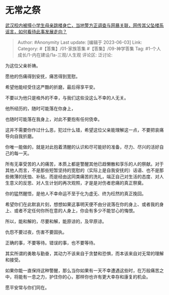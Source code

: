 # 无常之祭
[武汉校内被撞小学生母亲跳楼身亡，当地警方正调查与网暴关联，网传其父坠楼系谣言，如何看待此事发展走向？](https://www.zhihu.com/question/604447833/answer/3056636079)

> Author: #Anonymity
> Last update: [编辑于 2023-06-03]
> Link:
> Category: #【答集】/01-家族答集 #【答集】/09-神学答集
> Tag: #1-个人成长/1-内在建设/1a-三观/人生观
> 评论区:
> 泛讨论:

为这位父亲祈祷。

愿他的伤痛得到安抚，痛苦得到宽慰。

希望他能经受住这严酷的折磨，最后得享平安。

不要以为他只是格外的不幸，与我们这些没这么不幸的人无关。

他所经历的，随时可能落在你身上，

也随时可能落在我身上，对此不要抱有任何侥幸。

这并不需要你作过什么恶，犯过什么错，希望这位父亲能理解这一点，不要把哀痛导向自我折磨。

你唯一能做的，就是对此抱着清醒的认识和尽可能好的准备，尽力、尽兴的活好自己的每一天。

所有无辜受苦的人的痛苦，本质上都是警醒其他已趋懒散和享乐的人的祭献。对于其他人而言，不是那些短暂坚持的宽慰的（实际上是自我安抚的）话语、也不是那些微薄的抚恤、补贴，而是经由这同类痛苦的洗礼，端正自己对生活的态度、对人生意义的反思、对人生计划的再次观照，才是是对伤者悲痛的真正祭奠。

你的猛然醒悟，是他人不幸命运不至于化为虚无、终为枉然的真正挽回。

希望你们在此默哀片刻，想想如果这事明天便不由分说落在你的身上、或者我的身上、或者不定任何你所在意的人身上，你会有多少不能甘心的悔恨。

所以，能和解的，尽要和解，能原谅的，及早原谅。

仇怨不要过夜，伤害不要固执。

正确的事，不要等待。错误的事，也不要等待。

其实所谓的勇敢与勤奋，其动力不该来自于贪婪和恐惧，而本该来自对无常的理解和接受。

如果你能一直保持这种警醒，那么当你如果有一天不幸遭遇这些时，在万般痛苦之中，将能有一息之力，护住你的心，那样你也许有更大幸存和康复的机会。

愿平安常与你们同在。
